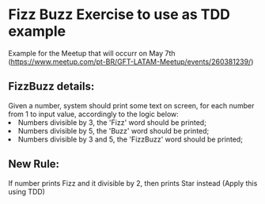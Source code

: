 <h1>Fizz Buzz Exercise to use as TDD example</h1>

Example for the Meetup that will occurr on May 7th (https://www.meetup.com/pt-BR/GFT-LATAM-Meetup/events/260381239/)

<h2>FizzBuzz details:</h2>
Given a number, system should print some text on screen, for each number from 1 to input value, accordingly to the logic below:
<li>Numbers divisible by 3, the 'Fizz' word should be printed;</li>
<li>Numbers divisible by 5, the 'Buzz' word should be printed;</li>
<li>Numbers divisible by 3 and 5, the 'FizzBuzz' word should be printed;</li>

<h2>New Rule:</h2>
If number prints Fizz and it divisible by 2, then prints Star instead (Apply this using TDD)
